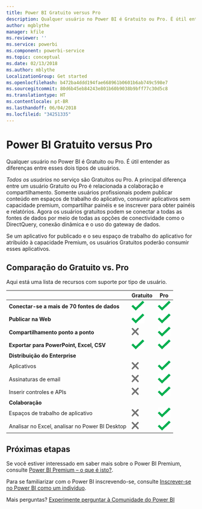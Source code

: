 ```yaml
---
title: Power BI Gratuito versus Pro
description: Qualquer usuário no Power BI é Gratuito ou Pro. É útil entender as diferenças entre esses dois tipos de usuários.
author: mgblythe
manager: kfile
ms.reviewer: ''
ms.service: powerbi
ms.component: powerbi-service
ms.topic: conceptual
ms.date: 02/13/2018
ms.author: mblythe
LocalizationGroup: Get started
ms.openlocfilehash: b472ba4ddd194fae668961b0601b6ab749c598e7
ms.sourcegitcommit: 80d6b45eb84243e801b60b9038b9bff77c30d5c8
ms.translationtype: HT
ms.contentlocale: pt-BR
ms.lasthandoff: 06/04/2018
ms.locfileid: "34251335"
---
```

# <a name="power-bi-free-vs-pro"></a>Power BI Gratuito versus Pro
Qualquer usuário no Power BI é Gratuito ou Pro. É útil entender as diferenças entre esses dois tipos de usuários.

*Todos os usuários* no serviço são Gratuitos ou Pro. A principal diferença entre um usuário Gratuito ou Pro é relacionada a colaboração e compartilhamento. Somente usuários profissionais podem publicar conteúdo em espaços de trabalho do aplicativo, consumir aplicativos sem capacidade premium, compartilhar painéis e se inscrever para obter painéis e relatórios. Agora os usuários gratuitos podem se conectar a todas as fontes de dados por meio de todas as opções de conectividade como o DirectQuery, conexão dinâmica e o uso do gateway de dados.

Se um aplicativo for publicado e o seu espaço de trabalho do aplicativo for atribuído à capacidade Premium, os usuários Gratuitos poderão consumir esses aplicativos.

## <a name="free-vs-pro-comparison"></a>Comparação do Gratuito vs. Pro
Aqui está uma lista de recursos com suporte por tipo de usuário.

|  | Gratuito | Pro |
| --- | --- | --- |
| **Conectar-se a mais de 70 fontes de dados** |![](media/service-free-vs-pro/available.png "Disponível") |![](media/service-free-vs-pro/available.png "Disponível") |
| **Publicar na Web** |![](media/service-free-vs-pro/available.png "Disponível") |![](media/service-free-vs-pro/available.png "Disponível") |
| **Compartilhamento ponto a ponto** |![](media/service-free-vs-pro/not-available.png "Não disponível") |![](media/service-free-vs-pro/available.png "Disponível") |
| **Exportar para PowerPoint, Excel, CSV** |![](media/service-free-vs-pro/available.png "Disponível") |![](media/service-free-vs-pro/available.png "Disponível") |
| **Distribuição do Enterprise** | | |
| Aplicativos |![](media/service-free-vs-pro/not-available.png "Não disponível") |![](media/service-free-vs-pro/available.png "Disponível") |
| Assinaturas de email |![](media/service-free-vs-pro/not-available.png "Não disponível") |![](media/service-free-vs-pro/available.png "Disponível") |
| Inserir controles e APIs |![](media/service-free-vs-pro/not-available.png "Não disponível") |![](media/service-free-vs-pro/available.png "Disponível") |
| **Colaboração** | | |
| Espaços de trabalho de aplicativo |![](media/service-free-vs-pro/not-available.png "Não disponível") |![](media/service-free-vs-pro/available.png "Disponível") |
| Analisar no Excel, analisar no Power BI Desktop |![](media/service-free-vs-pro/not-available.png "Não disponível") |![](media/service-free-vs-pro/available.png "Disponível") |

## <a name="next-steps"></a>Próximas etapas
Se você estiver interessado em saber mais sobre o Power BI Premium, consulte [Power BI Premium – o que é isto?](service-premium.md).

Para se familiarizar com o Power BI inscrevendo-se, consulte [Inscrever-se no Power BI como um indivíduo](service-self-service-signup-for-power-bi.md).

Mais perguntas? [Experimente perguntar à Comunidade do Power BI](https://community.powerbi.com/)

